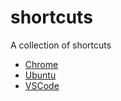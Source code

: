 # shortcuts

A collection of shortcuts

- [Chrome](chrome.md)
- [Ubuntu](ubuntu.md)
- [VSCode](vscode.md)

